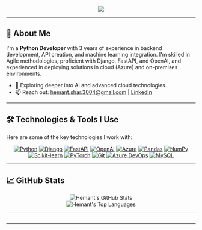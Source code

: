 <p align="center">
  <img src="https://capsule-render.vercel.app/api?type=waving&height=150&section=header&text=Hi%20there%20👋%20I'm%20Hemant&fontSize=40&fontColor=ffffff&desc=Python%20Developer%20|%20AI%20Enthusiast%20|%20Cloud%20Explorer&descAlign=50&descAlignY=70&descSize=18&animation=fadeIn&color=0f0f0f" />
</p>

---

## 🚀 About Me
I'm a **Python Developer** with 3 years of experience in backend development, API creation, and machine learning integration. I'm skilled in Agile methodologies, proficient with Django, FastAPI, and OpenAI, and experienced in deploying solutions in cloud (Azure) and on-premises environments.

- 🌱 Exploring deeper into AI and advanced cloud technologies.
- 📫 Reach out: <a href="mailto:hemant.shar.3004@gmail.com">hemant.shar.3004@gmail.com</a> | [LinkedIn](https://www.linkedin.com/in/hemuush/)

---

## 🛠️ Technologies & Tools I Use
Here are some of the key technologies I work with:

<p align="center">
  <a href="https://www.python.org" target="_blank" rel="noopener noreferrer"><img src="https://img.shields.io/badge/Python-3776AB?style=for-the-badge&logo=python&logoColor=white" alt="Python"/></a>
  <a href="https://www.djangoproject.com/" target="_blank" rel="noopener noreferrer"><img src="https://img.shields.io/badge/Django-092E20?style=for-the-badge&logo=django&logoColor=white" alt="Django"/></a>
  <a href="https://fastapi.tiangolo.com/" target="_blank" rel="noopener noreferrer"><img src="https://img.shields.io/badge/FastAPI-009688?style=for-the-badge&logo=fastapi&logoColor=white" alt="FastAPI"/></a>
  <a href="https://openai.com/" target="_blank" rel="noopener noreferrer"><img src="https://img.shields.io/badge/OpenAI-412991?style=for-the-badge&logo=openai&logoColor=white" alt="OpenAI"/></a>
  <a href="https://azure.microsoft.com/" target="_blank" rel="noopener noreferrer"><img src="https://img.shields.io/badge/Azure-0078D4?style=for-the-badge&logo=microsoft-azure&logoColor=white" alt="Azure"/></a>
  <a href="https://pandas.pydata.org/" target="_blank" rel="noopener noreferrer"><img src="https://img.shields.io/badge/Pandas-150458?style=for-the-badge&logo=pandas&logoColor=white" alt="Pandas"/></a>
  <a href="https://numpy.org/" target="_blank" rel="noopener noreferrer"><img src="https://img.shields.io/badge/NumPy-013243?style=for-the-badge&logo=numpy&logoColor=white" alt="NumPy"/></a>
  <a href="https://scikit-learn.org/" target="_blank" rel="noopener noreferrer"><img src="https://img.shields.io/badge/Scikit--learn-F7931E?style=for-the-badge&logo=scikit-learn&logoColor=white" alt="Scikit-learn"/></a>
  <a href="https://pytorch.org/" target="_blank" rel="noopener noreferrer"><img src="https://img.shields.io/badge/PyTorch-EE4C2C?style=for-the-badge&logo=pytorch&logoColor=white" alt="PyTorch"/></a>
  <a href="https://git-scm.com/" target="_blank" rel="noopener noreferrer"><img src="https://img.shields.io/badge/Git-F05032?style=for-the-badge&logo=git&logoColor=white" alt="Git"/></a>
  <a href="https://azure.microsoft.com/en-us/products/devops/" target="_blank" rel="noopener noreferrer"><img src="https://img.shields.io/badge/Azure_DevOps-0078D4?style=for-the-badge&logo=azuredevops&logoColor=white" alt="Azure DevOps"/></a>
  <a href="https://www.mysql.com/" target="_blank" rel="noopener noreferrer"><img src="https://img.shields.io/badge/MySQL-4479A1?style=for-the-badge&logo=mysql&logoColor=white" alt="MySQL"/></a>
</p>

---

## 📈 GitHub Stats

<p align="center">
  <img src="https://github-readme-stats.vercel.app/api?username=hemuush&show_icons=true&theme=tokyonight&hide_border=true&count_private=true&rank_icon=github" alt="Hemant's GitHub Stats" />
  <br/>
  <img src="https://github-readme-stats.vercel.app/api/top-langs/?username=hemuush&layout=compact&theme=tokyonight&hide_border=true&langs_count=6" alt="Hemant's Top Languages" />
</p>

---

<div>
<img src = "https://github.com/hemuush/hemuush/sololeveling.gif" alt = "" align="center">
</div>

---